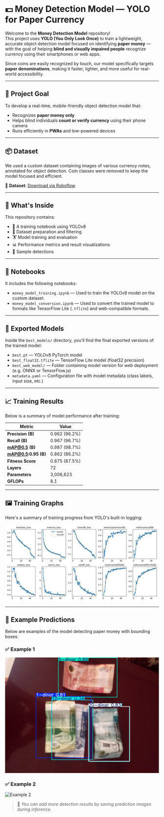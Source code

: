 # 💵 Money Detection Model — YOLO for Paper Currency

Welcome to the **Money Detection Model** repository!  
This project uses **YOLO (You Only Look Once)** to train a lightweight, accurate object detection model focused on identifying **paper money** — with the goal of helping **blind and visually impaired people** recognize currency using their smartphones or web apps.

Since coins are easily recognized by touch, our model specifically targets **paper denominations**, making it faster, lighter, and more useful for real-world accessibility.

---

## 🎯 Project Goal

To develop a real-time, mobile-friendly object detection model that:

- Recognizes **paper money only**
- Helps blind individuals **count or verify currency** using their phone camera
- Runs efficiently in **PWAs** and low-powered devices

---

## 📦 Dataset

We used a custom dataset containing images of various currency notes, annotated for object detection. Coin classes were removed to keep the model focused and efficient.

🔗 **Dataset**: [Download via Roboflow](https://universe.roboflow.com/coinsvision/jordan-coins-detection-nqdbs/dataset/5)

---

## 🚀 What's Inside

This repository contains:

- 🧠 A training notebook using YOLOv8
- 📁 Dataset preparation and filtering
- 🏋️ Model training and evaluation
- 📊 Performance metrics and result visualizations
- 📸 Sample detections

---

## 🧠 Notebooks

It includes the following notebooks:

- `money_model_training.ipynb` — Used to train the YOLOv8 model on the custom dataset.
- `money_model_conversion.ipynb` — Used to convert the trained model to formats like TensorFlow Lite (`.tflite`) and web-compatible formats.

---

## 📁 Exported Models

Inside the `best_models/` directory, you'll find the final exported versions of the trained model:

- `best.pt` — YOLOv8 PyTorch model
- `best_float32.tflite` — TensorFlow Lite model (float32 precision)
- `best_web_model/` — Folder containing model version for web deployment (e.g. ONNX or TensorFlow.js)
- `metadata.yaml` — Configuration file with model metadata (class labels, input size, etc.)

---

## 📈 Training Results

Below is a summary of model performance after training:

| Metric              | Value        |
|---------------------|--------------|
| **Precision (B)**   | 0.962 (96.2%) |
| **Recall (B)**      | 0.967 (96.7%) |
| **mAP@0.5 (B)**     | 0.987 (98.7%) |
| **mAP@0.5:0.95 (B)**| 0.862 (86.2%) |
| **Fitness Score**   | 0.875 (87.5%) |
| **Layers**           | 72              |
| **Parameters**       | 3,006,623       |
| **GFLOPs**           | 8.1             |

---

## 🖼️ Training Graphs

Here's a summary of training progress from YOLO's built-in logging:

![Training Results](imgs/results.png)

---

## 🧪 Example Predictions

Below are examples of the model detecting paper money with bounding boxes:

### ✅ Example 1  
![Example 1](imgs/results_img33.jpg)

### ✅ Example 2  
![Example 2](imgs/results_img50.jpg)

> 📸 *You can add more detection results by saving prediction images during inference.*
